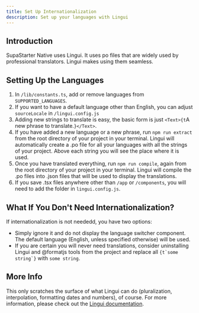 ```yaml
---
title: Set Up Internationalization
description: Set up your languages with Lingui
---
```


## Introduction

SupaStarter Native uses Lingui. It uses po files that are widely used by professional translators. Lingui makes using them seamless.

## Setting Up the Languages

1. In `/lib/constants.ts`, add or remove languages from `SUPPORTED_LANGUAGES`.
2. If you want to have a default language other than English, you can adjust `sourceLocale` in `/lingui.config.js`
3. Adding new strings to translate is easy, the basic form is just `<Text>{t`A new phrase to translate.`}</Text>`.
4. If you have added a new language or a new phrase, run `npm run extract` from the root directory of your project in your terminal. Lingui will automatically create a .po file for all your languages with all the strings of your project. Above each string you will see the place where it is used.
5. Once you have translated everything, run `npm run compile`, again from the root directory of your project in your terminal. Lingui will compile the .po files into .json files that will be used to display the translations.
6. If you save .tsx files anywhere other than `/app` or `/components`, you will need to add the folder in `lingui.config.js`.

## What If You Don't Need Internationalization?

If internationalization is not neededd, you have two options:

- Simply ignore it and do not display the language switcher component. The default language (English, unless specified otherwise) will be used.
- If you are certain you will never need translations, consider uninstalling Lingui and @formatjs tools from the project and replace all `` {t`some string`} `` with `some string`.

## More Info

This only scratches the surface of what Lingui can do (pluralization, interpolation, formatting dates and numbers), of course. For more information, please check out the [Lingui documentation](https://lingui.dev/introduction).

